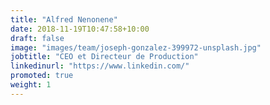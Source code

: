 ```yaml
---
title: "Alfred Nenonene"
date: 2018-11-19T10:47:58+10:00
draft: false
image: "images/team/joseph-gonzalez-399972-unsplash.jpg"
jobtitle: "CEO et Directeur de Production"
linkedinurl: "https://www.linkedin.com/"
promoted: true
weight: 1
---
```


